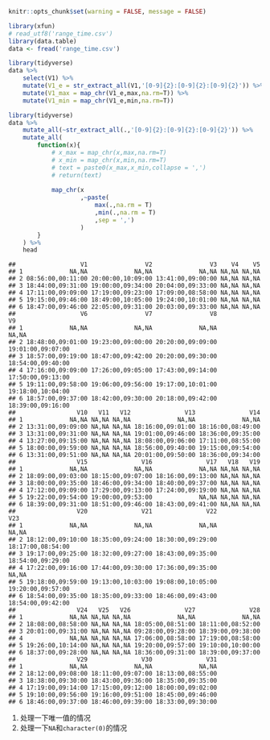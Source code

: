 
``` r
knitr::opts_chunk$set(warning = FALSE, message = FALSE)
```

``` r
library(xfun)
# read_utf8('range_time.csv')
library(data.table)
data <- fread('range_time.csv')
```

``` r
library(tidyverse)
data %>% 
    select(V1) %>% 
    mutate(V1_e = str_extract_all(V1,'[0-9]{2}:[0-9]{2}:[0-9]{2}')) %>% 
    mutate(V1_max = map_chr(V1_e,max,na.rm=T)) %>% 
    mutate(V1_min = map_chr(V1_e,min,na.rm=T))
```

``` r
library(tidyverse)
data %>% 
    mutate_all(~str_extract_all(.,'[0-9]{2}:[0-9]{2}:[0-9]{2}')) %>% 
    mutate_all(
        function(x){
            # x_max = map_chr(x,max,na.rm=T)
            # x_min = map_chr(x,min,na.rm=T)
            # text = paste0(x_max,x_min,collapse = ',')
            # return(text)
            
            map_chr(x
                    ,~paste(
                        max(.,na.rm = T)
                        ,min(.,na.rm = T)
                        ,sep = ',')
                    )
        }
    ) %>% 
    head
```

    ##                  V1                V2                V3    V4    V5
    ## 1             NA,NA             NA,NA             NA,NA NA,NA NA,NA
    ## 2 08:56:00,00:11:00 20:00:00,10:09:00 13:41:00,09:00:00 NA,NA NA,NA
    ## 3 18:44:00,09:31:00 19:00:00,09:34:00 20:04:00,09:33:00 NA,NA NA,NA
    ## 4 17:11:00,09:09:00 17:19:00,09:23:00 17:09:00,08:58:00 NA,NA NA,NA
    ## 5 19:15:00,09:46:00 18:49:00,10:05:00 19:24:00,10:01:00 NA,NA NA,NA
    ## 6 18:47:00,09:46:00 22:05:00,09:31:00 20:03:00,09:33:00 NA,NA NA,NA
    ##                  V6                V7                V8                V9
    ## 1             NA,NA             NA,NA             NA,NA             NA,NA
    ## 2 18:48:00,09:01:00 19:23:00,09:00:00 20:20:00,09:09:00 19:01:00,09:07:00
    ## 3 18:57:00,09:19:00 18:47:00,09:42:00 20:20:00,09:30:00 18:54:00,09:40:00
    ## 4 17:16:00,09:09:00 17:26:00,09:05:00 17:43:00,09:14:00 17:50:00,09:13:00
    ## 5 19:11:00,09:58:00 19:06:00,09:56:00 19:17:00,10:01:00 19:18:00,10:04:00
    ## 6 18:57:00,09:37:00 18:42:00,09:30:00 20:18:00,09:42:00 18:39:00,09:16:00
    ##                 V10   V11   V12               V13               V14
    ## 1             NA,NA NA,NA NA,NA             NA,NA             NA,NA
    ## 2 13:31:00,09:09:00 NA,NA NA,NA 18:16:00,09:01:00 18:16:00,08:49:00
    ## 3 13:31:00,09:31:00 NA,NA NA,NA 19:01:00,09:46:00 18:36:00,09:35:00
    ## 4 13:27:00,09:15:00 NA,NA NA,NA 18:08:00,09:06:00 17:11:00,08:55:00
    ## 5 18:00:00,09:59:00 NA,NA NA,NA 18:56:00,09:40:00 19:15:00,09:54:00
    ## 6 13:31:00,09:51:00 NA,NA NA,NA 20:01:00,09:50:00 18:36:00,09:34:00
    ##                 V15               V16               V17   V18   V19
    ## 1             NA,NA             NA,NA             NA,NA NA,NA NA,NA
    ## 2 18:09:00,09:03:00 18:15:00,09:07:00 18:16:00,09:13:00 NA,NA NA,NA
    ## 3 18:00:00,09:35:00 18:46:00,09:34:00 18:40:00,09:37:00 NA,NA NA,NA
    ## 4 17:12:00,09:09:00 17:29:00,09:13:00 17:24:00,09:19:00 NA,NA NA,NA
    ## 5 19:22:00,09:54:00 19:00:00,09:53:00             NA,NA NA,NA NA,NA
    ## 6 18:39:00,09:31:00 18:51:00,09:46:00 18:43:00,09:41:00 NA,NA NA,NA
    ##                 V20               V21               V22               V23
    ## 1             NA,NA             NA,NA             NA,NA             NA,NA
    ## 2 18:12:00,09:10:00 18:35:00,09:24:00 18:30:00,09:29:00 18:17:00,08:54:00
    ## 3 19:17:00,09:25:00 18:32:00,09:27:00 18:43:00,09:35:00 18:54:00,09:29:00
    ## 4 17:22:00,09:16:00 17:44:00,09:30:00 17:36:00,09:35:00             NA,NA
    ## 5 19:18:00,09:59:00 19:13:00,10:03:00 19:08:00,10:05:00 19:20:00,09:57:00
    ## 6 18:54:00,09:35:00 18:35:00,09:33:00 18:46:00,09:43:00 18:54:00,09:42:00
    ##                 V24   V25   V26               V27               V28
    ## 1             NA,NA NA,NA NA,NA             NA,NA             NA,NA
    ## 2 18:08:00,08:58:00 NA,NA NA,NA 18:05:00,08:51:00 18:11:00,08:52:00
    ## 3 20:01:00,09:31:00 NA,NA NA,NA 09:28:00,09:28:00 18:39:00,09:38:00
    ## 4             NA,NA NA,NA NA,NA 17:06:00,08:58:00 17:19:00,08:58:00
    ## 5 19:26:00,10:14:00 NA,NA NA,NA 19:20:00,09:57:00 19:10:00,10:00:00
    ## 6 18:37:00,09:28:00 NA,NA NA,NA 18:36:00,09:31:00 18:39:00,09:37:00
    ##                 V29               V30               V31
    ## 1             NA,NA             NA,NA             NA,NA
    ## 2 18:12:00,09:08:00 18:11:00,09:07:00 18:13:00,08:55:00
    ## 3 18:38:00,09:30:00 18:43:00,09:36:00 18:35:00,09:35:00
    ## 4 17:19:00,09:14:00 17:15:00,09:12:00 18:00:00,09:02:00
    ## 5 19:10:00,09:56:00 19:16:00,09:51:00 18:45:00,09:46:00
    ## 6 18:46:00,09:37:00 18:46:00,09:39:00 18:33:00,09:30:00

1.  处理一下唯一值的情况
2.  处理一下`NA`和`character(0)`的情况
